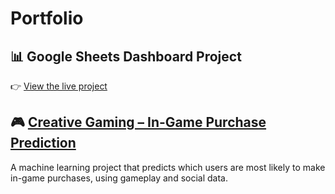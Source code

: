 # Portfolio

## 📊 Google Sheets Dashboard Project
👉 [View the live project](https://novalyticalab.github.io/Portfolio/)


## 🎮 [Creative Gaming – In-Game Purchase Prediction](./CreativeGaming/)  
A machine learning project that predicts which users are most likely to make in-game purchases, using gameplay and social data.

